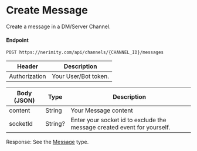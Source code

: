 # Create Message
Create a message in a DM/Server Channel.
#### Endpoint
```
POST https://nerimity.com/api/channels/{CHANNEL_ID}/messages
```

| Header        | Description                    |
| ------------- | ------------------------------ |
| Authorization | Your User/Bot token.           |


| Body (JSON)   | Type              | Description                                                             |
| ------------- | ----------------- | ----------------------------------------------------------------------- |
| content       | String            | Your Message content                                                    |
| socketId      | String?           | Enter your socket id to exclude the message created event for yourself. |

Response: See the [Message](/types/Message.md) type.